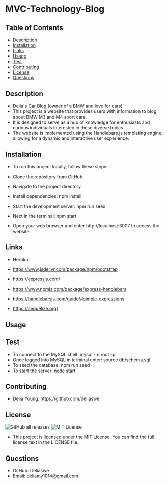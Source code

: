 # MVC-Technology-Blog
## Table of Contents
* [Description](#description)
* [Installation](#installation)
* [Links](#links)
* [Usage](#usage)
* [Test](#test)
* [Contributing](#contributing)
* [License](#license)
* [Questions](#questions)


## Description
- Delia's Car Blog (owner of a BMW and love for cars)
- This project is a website that provides users with information to blog about BMW M3 and M4 sport cars. 
- It is designed to serve as a hub of knowledge for enthusiasts and curious individuals interested in these diverse topics. 
- The website is implemented using the Handlebars.js templating engine, allowing for a dynamic and interactive user experience.


## Installation
- To run this project locally, follow these steps:

- Clone the repository from GitHub.

- Navigate to the project directory.

- Install dependencies: npm install

- Start the development server: npm run seed 
- Next in the terminal: npm start

- Open your web browser and enter http://localhost:3007 to access the website.

## Links
- Heroku: 

- https://www.jsdelivr.com/package/npm/bootstrap
- https://expressjs.com/
- https://www.npmjs.com/package/express-handlebars
- https://handlebarsjs.com/guide/#simple-expressions
- https://sequelize.org/

## Usage

## Test
- To connect to the MySQL shell: mysql - u root -p
- Once logged into MySQL in terminal enter: source db/schema.sql
- To seed the database: npm run seed
- To start the server: node start

## Contributing
- Delia Young: https://github.com/deliaswe
## License
![GitHub all releases](https://img.shields.io/github/downloads/deliaswe/Professional-Readme-Generator/total?label=Delia%20young&logo=github&logoColor=%23ff69b4&style=for-the-badge)
![MIT License](https://img.shields.io/badge/license-MIT-pink)

- This project is licensed under the MIT License. You can find the full license text in the LICENSE file.

## Questions
- GitHub: Deliaswe
- Email: deliamy1014@gmail.com